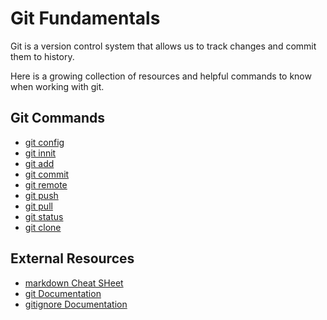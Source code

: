 # Git Fundamentals

Git is a version control system that allows us to track changes and commit them to history.

Here is a growing collection of resources and helpful commands to know when working with git.

## Git Commands
- [git config](./commands/Configs.md)
- [git innit](./commands/Init.md)
- [git add](./commands/Add.md)
- [git commit](./commands/Commit.md)
- [git remote](./commands/Remote.md)
- [git push](./commands/Push.md)
- [git pull](./commands/Pull.md)
- [git status](./commands/Status.md)
- [git clone](./commands/Clone.md)

## External Resources
- [markdown Cheat SHeet](https://www.markdownguide.org/cheat-sheet/)
- [git Documentation](https://git-scm/docs)
- [gitignore Documentation](https://git.scm.com/book/en/v2/git-Branching-Branches-in-a-Nutshell)